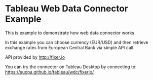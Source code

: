 # Tableau Web Data Connector Example
This is example to demonstrate how web data connector works.

In this example you can choose currency (EUR/USD) and then retrieve
exchange rates from European Central Bank via simple API call.

API provided by http://fixer.io

You can try the connector on Tableau Desktop by connecting to:
https://suopa.github.io/tableau/wdc/fixerio/
